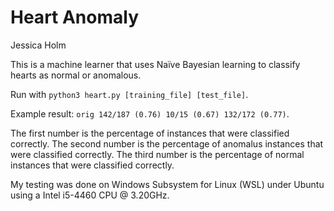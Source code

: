 # Heart Anomaly

Jessica Holm

This is a machine learner that uses Naïve Bayesian learning to classify hearts as normal or anomalous.

Run with `python3 heart.py [training_file] [test_file]`.

Example result: `orig 142/187 (0.76) 10/15 (0.67) 132/172 (0.77)`.

The first number is the percentage of instances that were classified correctly.
The second number is the percentage of anomalus instances that were classified correctly.
The third number is the percentage of normal instances that were classified correctly.

My testing was done on Windows Subsystem for Linux (WSL) under Ubuntu using a Intel i5-4460 CPU @ 3.20GHz.
